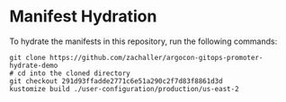 # Manifest Hydration

To hydrate the manifests in this repository, run the following commands:

```shell
git clone https://github.com/zachaller/argocon-gitops-promoter-hydrate-demo
# cd into the cloned directory
git checkout 291d93ffadde2771c6e51a290c2f7d83f8861d3d
kustomize build ./user-configuration/production/us-east-2
```
